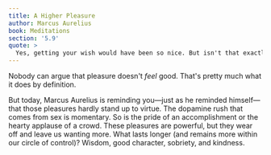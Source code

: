 ```yaml
---
title: A Higher Pleasure
author: Marcus Aurelius
book: Meditations
section: '5.9'
quote: >
  Yes, getting your wish would have been so nice. But isn't that exactly why pleasure trips us up? Instead, see if these things might be even nicer—a great soul, freedom, honesty, kindness, saintliness. For there is nothing so pleasing as wisdom itself, when you consider how sure-footed and effortless the works of understanding and knowledge are.
---
```


Nobody can argue that pleasure doesn't _feel_ good. That's pretty much what it does by definition.

But today, Marcus Aurelius is reminding you—just as he reminded himself—that those pleasures hardly stand up to virtue. The dopamine rush that comes from sex is momentary. So is the pride of an accomplishment or the hearty applause of a crowd. These pleasures are powerful, but they wear off and leave us wanting more. What lasts longer (and remains more within our circle of control)? Wisdom, good character, sobriety, and kindness.
